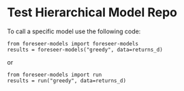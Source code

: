 # Test Hierarchical Model Repo

To call a specific model use the following code:

```
from foreseer-models import foreseer-models
results = foreseer-models("greedy", data=returns_d) 
```
or
```
from foreseer-models import run
results = run("greedy", data=returns_d) 
```
